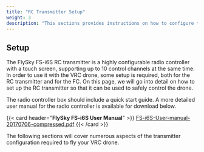 ```yaml
---
title: "RC Transmitter Setup"
weight: 3
description: "This sections provides instructions on how to configure the FlySky FS-i6S RC transmitter that is included in the VRC drone kit."
---
```


## Setup

The FlySky FS-i6S RC transmitter is a highly configurable radio controller with a
touch screen, supporting up to 10 control channels at the same time.
In order to use it with the VRC drone, some setup is required, both for the
RC transmitter and for the FC. On this page, we will go into detail on how to
set up the RC transmitter so that it can be used to safely control the drone.

The radio controller box should include a quick start guide. A
more detailed user manual for the radio controller is available for download below.

{{< card header="**FlySky FS-i6S User Manual**" >}}
[FS-i6S-User-manual-20170706-compressed.pdf](FS-i6S-User-manual-20170706-compressed.pdf)
{{< /card >}}

The following sections will cover numerous aspects of the transmitter configuration
required to fly your VRC drone.

